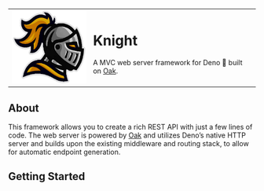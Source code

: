 <div align="center">
	<table>
	<tbody>
	<td>
	<img src="assets/logo.png" height="150px">
	</td>
	<td>
	<h1>Knight</h1>
	<p>
		A MVC web server framework for
		Deno 🦕 built on <a href="https://deno.land/x/oak@v10.2.0">Oak</a>.
	</p>
	</td>
	</tbody>
	</table>
</div>

## About

This framework allows you to create a rich REST API with just a few lines of code.
The web server is powered by [Oak](https://oakserver.github.io/oak/) and utilizes Deno’s native HTTP server
and builds upon the existing middleware and routing stack, to allow for automatic endpoint generation.


## Getting Started
